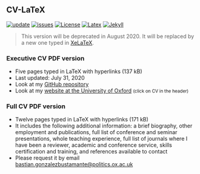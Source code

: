 ## CV-LaTeX

[![update](https://img.shields.io/badge/latest%20update-July%202020-orange.svg)](https://github.com/bgonzalezbustamante/CV-LaTeX/blob/master/TeX/CV-Gonzalez-Bustamante.pdf) [![issues](https://img.shields.io/badge/issues-0-yellow.svg)](https://github.com/bgonzalezbustamante/CV-LaTeX/issues) [![License](https://img.shields.io/badge/license-CC--BY--4.0-black)](https://github.com/bgonzalezbustamante/CV-LaTeX/blob/master/LICENSE.txt) [![Latex](https://img.shields.io/badge/Made%20with-LaTeX-1f425f.svg)](https://www.latex-project.org/) [![Jekyll](https://img.shields.io/badge/Made%20with-Jekyll-1f425f.svg)](https://jekyllrb.com/)

> This version will be deprecated in August 2020. It will be replaced by a new one typed in [XeLaTeX](https://github.com/bgonzalezbustamante/CV-XeLaTeX).

### Executive CV PDF version 
- Five pages  typed in LaTeX with hyperlinks (137 kB)
- Last updated: July 31, 2020
- Look at my [GitHub repository](https://github.com/bgonzalezbustamante/CV-LaTeX/blob/master/TeX/CV-Gonzalez-Bustamante.pdf)
- Look at my [website at the University of Oxford](http://users.ox.ac.uk/~shil5311/) <small>(click on CV in the header)</small>

### Full CV PDF version 
- Twelve pages typed in LaTeX with hyperlinks (171 kB)
- It includes the following additional information: a brief biography, other employment and publications, full list of conference and seminar presentations, whole teaching experience, full list of journals where I have been a reviewer, academic and conference service, skills certification and training, and references available to contact
- Please request it by email [bastian.gonzalezbustamante@politics.ox.ac.uk](mailto:bastian.gonzalezbustamante@politics.ox.ac.uk)
